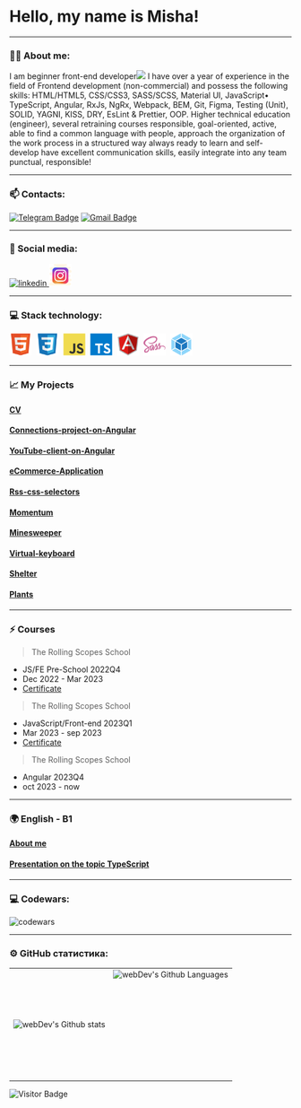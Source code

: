 
# Hello, my name is Misha!

---

### :man_technologist: About me:

I am beginner front-end developer<img src="https://media.giphy.com/media/WUlplcMpOCEmTGBtBW/giphy.gif" width="30px"> I have over a year of experience in the field of Frontend development (non-commercial) and possess the following skills:
HTML/HTML5, CSS/CSS3, SASS/SCSS, Material UI, JavaScript• TypeScript, Angular, RxJs, NgRx, Webpack, BEM, Git, Figma, Testing (Unit), SOLID, YAGNI, KISS, DRY, EsLint & Prettier, OOP.
Higher technical education (engineer), several retraining courses
responsible, goal-oriented, active, able to find a common language with people, approach the organization of the work process in a structured way
always ready to learn and self-develop
have excellent communication skills, easily integrate into any team
punctual, responsible!

---

### :mailbox: Contacts:
[![Telegram Badge](https://img.shields.io/badge/-MishaKozarev-blue?style=flat&logo=Telegram&logoColor=white)](https://t.me/MishaKozarev) [![Gmail Badge](https://img.shields.io/badge/-Gmail-red?style=flat&logo=Gmail&logoColor=white)](mailto:mishaaaaa1986@mail.ru)

---

### 🤝 Social media:

  <div id="badges">
    <a href="https://www.linkedin.com/in/%D0%BC%D0%B8%D1%85%D0%B0%D0%B8%D0%BB-%D0%BA%D0%BE%D0%B7%D0%B0%D1%80%D0%B5%D0%B2-2a029725a/" target="_blank">
      <img src="https://cdn-icons-png.flaticon.com/512/2504/2504799.png" width="40" height="40" alt="linkedin" />
    </a>
    <a href="https://www.instagram.com/mishakozarev/" target="_blank">
      <img src="./assets/icon-instagram.png" width="40" height="40" alt="linkedin" />
    </a>
  </div>

---

### 💻 Stack technology:

<div>
  <img src="https://github.com/devicons/devicon/blob/master/icons/html5/html5-original.svg" title="html5" alt="html5" width="40" height="40"/>&nbsp
  <img src="https://github.com/devicons/devicon/blob/master/icons/css3/css3-original.svg" title="css" alt="css" width="40" height="40"/>&nbsp
  <img src="https://github.com/devicons/devicon/blob/master/icons/javascript/javascript-original.svg" title="javascript" alt="javascript" width="40" height="40"/>&nbsp
  <img src="https://github.com/devicons/devicon/blob/master/icons/typescript/typescript-original.svg" title="javascript" alt="typescript" width="40" height="40"/>&nbsp
  <img src="https://github.com/devicons/devicon/blob/master/icons/angularjs/angularjs-original.svg" title="angular" alt="webpack" width="40" height="40"/>&nbsp;
  <img src="https://github.com/devicons/devicon/blob/master/icons/sass/sass-original.svg" title="sass/scss" alt="sass/scss" width="40" height="40"/>&nbsp;
  <img src="https://github.com/devicons/devicon/blob/master/icons/webpack/webpack-original.svg" title="webpack" alt="webpack" width="40" height="40"/>&nbsp;
</div>

---

### 📈 My Projects

#### [CV](https://mishakozarev.github.io/CV/)

#### [Connections-project-on-Angular](https://connection-mishakozarev.netlify.app)

#### [YouTube-client-on-Angular](https://youtube-app-client-5.netlify.app/)

#### [eCommerce-Application](https://mishakozarev.github.io/eCommerce-Application/index/)

#### [Rss-css-selectors](https://mishakozarev.github.io/CSS-Selectors-game/rs-css/index/)

#### [Momentum](https://mishakozarev.github.io/Momentum/)

#### [Minesweeper](https://mishakozarev.github.io/Minesweeper/minesweeper/)

#### [Virtual-keyboard](https://mishakozarev.github.io/virtual-keyboard/)

#### [Shelter](https://mishakozarev.github.io/Shelter/shelter/pages/main/)

#### [Plants](https://mishakozarev.github.io/Plants/)

---

### ⚡ Courses
> The Rolling Scopes School
  - JS/FE Pre-School 2022Q4
  - Dec 2022 - Mar 2023
  - [Certificate](https://app.rs.school/certificate/lmtosrkd)

> The Rolling Scopes School
  - JavaScript/Front-end 2023Q1
  - Mar 2023 - sep 2023
  - [Certificate](https://app.rs.school/certificate/lajfcpqz)

> The Rolling Scopes School
  - Angular 2023Q4
  - oct 2023 - now

---

### 🌍 English - B1

#### [About me](https://www.youtube.com/watch?v=FIifz2QYDQ0)
#### [Presentation on the topic TypeScript](https://www.youtube.com/watch?v=0A_YIyrc-6g)

---

### 💻 Codewars:

![codewars](https://www.codewars.com/users/MishaKozarev/badges/large)

---

### ⚙️ GitHub статистика:

<table>
  <tr>
    <td>
      <img align="left" src="http://github-readme-streak-stats.herokuapp.com?user=MishaKozarev&theme=dark&background=000000" alt="webDev's Github stats" />
    </td>
    <td>
      <img height="195px" align="right" alt="webDev's Github Languages" src="https://github-readme-stats-sigma-five.vercel.app/api/top-langs/?username=MishaKozarev&layout=compact&theme=vision-friendly-dark" />
    </td>
  </tr>
</table>

![Visitor Badge](https://visitor-badge.laobi.icu/badge?page_id=MishaKozarev)
